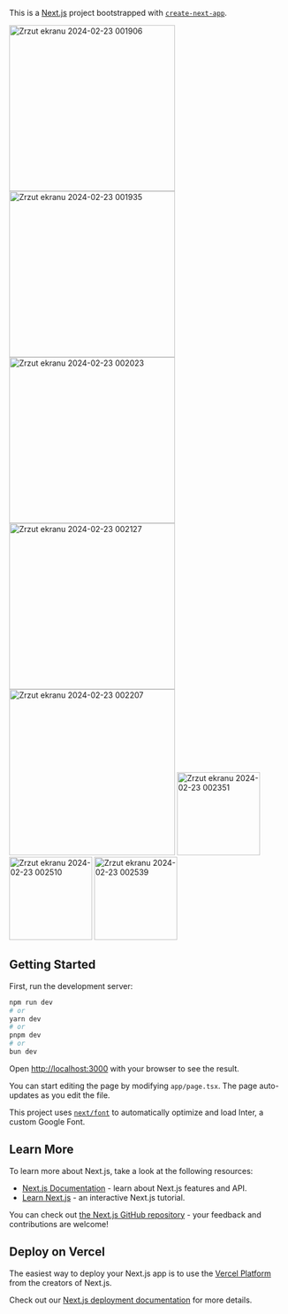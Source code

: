 This is a [Next.js](https://nextjs.org/) project bootstrapped with [`create-next-app`](https://github.com/vercel/next.js/tree/canary/packages/create-next-app).

<img width="300" alt="Zrzut ekranu 2024-02-23 001906" src="https://github.com/ajarek/next-14-ep31-ecommerce-app/assets/61388692/0ca765f8-db6a-4b8e-9078-b59252cff733">

<img width="300" alt="Zrzut ekranu 2024-02-23 001935" src="https://github.com/ajarek/next-14-ep31-ecommerce-app/assets/61388692/80f3589a-83b8-4de0-bad4-41457f82170e">

<img width="300" alt="Zrzut ekranu 2024-02-23 002023" src="https://github.com/ajarek/next-14-ep31-ecommerce-app/assets/61388692/f3982914-6794-4e81-a63a-b3a89d67d13c">

<img width="300" alt="Zrzut ekranu 2024-02-23 002127" src="https://github.com/ajarek/next-14-ep31-ecommerce-app/assets/61388692/253ce8f5-ecdd-4d35-83f5-2c8dedd35a08">

<img width="300" alt="Zrzut ekranu 2024-02-23 002207" src="https://github.com/ajarek/next-14-ep31-ecommerce-app/assets/61388692/82bf3716-b6c1-4d74-80ce-42012300a302">



<img width="150" alt="Zrzut ekranu 2024-02-23 002351" src="https://github.com/ajarek/next-14-ep31-ecommerce-app/assets/61388692/79d969a5-cb03-4e6d-9aa4-625dde8afbeb">
<img width="150" alt="Zrzut ekranu 2024-02-23 002510" src="https://github.com/ajarek/next-14-ep31-ecommerce-app/assets/61388692/e38c47dc-e41a-4479-8f8c-f1ec3b7600b7">
<img width="150" alt="Zrzut ekranu 2024-02-23 002539" src="https://github.com/ajarek/next-14-ep31-ecommerce-app/assets/61388692/91b1e5a2-2136-489b-8543-4570cb54e06f">


## Getting Started

First, run the development server:

```bash
npm run dev
# or
yarn dev
# or
pnpm dev
# or
bun dev
```

Open [http://localhost:3000](http://localhost:3000) with your browser to see the result.

You can start editing the page by modifying `app/page.tsx`. The page auto-updates as you edit the file.

This project uses [`next/font`](https://nextjs.org/docs/basic-features/font-optimization) to automatically optimize and load Inter, a custom Google Font.

## Learn More

To learn more about Next.js, take a look at the following resources:

- [Next.js Documentation](https://nextjs.org/docs) - learn about Next.js features and API.
- [Learn Next.js](https://nextjs.org/learn) - an interactive Next.js tutorial.

You can check out [the Next.js GitHub repository](https://github.com/vercel/next.js/) - your feedback and contributions are welcome!

## Deploy on Vercel

The easiest way to deploy your Next.js app is to use the [Vercel Platform](https://vercel.com/new?utm_medium=default-template&filter=next.js&utm_source=create-next-app&utm_campaign=create-next-app-readme) from the creators of Next.js.

Check out our [Next.js deployment documentation](https://nextjs.org/docs/deployment) for more details.

